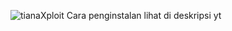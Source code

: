 ![tianaXploit](https://komarev.com/ghpvc/?username=tianaXploit&label=Views&color=blue&style=plastic)
Cara penginstalan lihat di deskripsi yt
